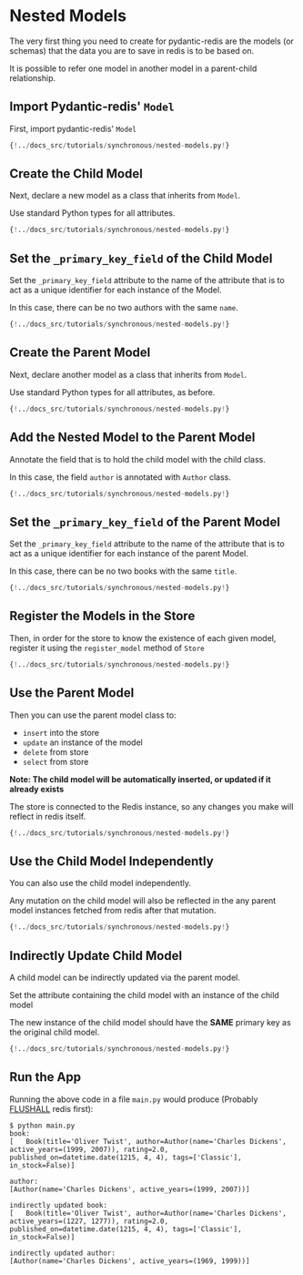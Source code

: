# Nested Models

The very first thing you need to create for pydantic-redis are the models (or schemas) that
the data you are to save in redis is to be based on.

It is possible to refer one model in another model in a parent-child relationship.

## Import Pydantic-redis' `Model`

First, import pydantic-redis' `Model`

```Python hl_lines="5"
{!../docs_src/tutorials/synchronous/nested-models.py!}
```

## Create the Child Model

Next, declare a new model as a class that inherits from `Model`.

Use standard Python types for all attributes.

```Python hl_lines="8-11"
{!../docs_src/tutorials/synchronous/nested-models.py!}
```

## Set the `_primary_key_field` of the Child Model

Set the `_primary_key_field` attribute to the name of the attribute
that is to act as a unique identifier for each instance of the Model.

In this case, there can be no two authors with the same `name`.

```Python hl_lines="9"
{!../docs_src/tutorials/synchronous/nested-models.py!}
```

## Create the Parent Model

Next, declare another model as a class that inherits from `Model`.

Use standard Python types for all attributes, as before.

```Python hl_lines="14-21"
{!../docs_src/tutorials/synchronous/nested-models.py!}
```

## Add the Nested Model to the Parent Model

Annotate the field that is to hold the child model with the child class. 

In this case, the field `author` is annotated with `Author` class.

```Python hl_lines="17"
{!../docs_src/tutorials/synchronous/nested-models.py!}
```

## Set the `_primary_key_field` of the Parent Model

Set the `_primary_key_field` attribute to the name of the attribute
that is to act as a unique identifier for each instance of the parent Model.

In this case, there can be no two books with the same `title`.

```Python hl_lines="15"
{!../docs_src/tutorials/synchronous/nested-models.py!}
```

## Register the Models in the Store

Then, in order for the store to know the existence of each given model, 
register it using the `register_model` method of `Store`

```Python hl_lines="32-33"
{!../docs_src/tutorials/synchronous/nested-models.py!}
```

## Use the Parent Model

Then you can use the parent model class to:

- `insert` into the store
- `update` an instance of the model
- `delete` from store
- `select` from store

**Note: The child model will be automatically inserted, or updated if it already exists**

The store is connected to the Redis instance, so any changes you make will
reflect in redis itself.

```Python hl_lines="35-47"
{!../docs_src/tutorials/synchronous/nested-models.py!}
```

## Use the Child Model Independently

You can also use the child model independently.

Any mutation on the child model will also be reflected in the any parent model instances 
fetched from redis after that mutation.

```Python hl_lines="49-50"
{!../docs_src/tutorials/synchronous/nested-models.py!}
```

## Indirectly Update Child Model

A child model can be indirectly updated via the parent model.

Set the attribute containing the child model with an instance of the child model

The new instance of the child model should have the **SAME** primary key as the original
child model.

```Python hl_lines="52-56"
{!../docs_src/tutorials/synchronous/nested-models.py!}
```

## Run the App

Running the above code in a file `main.py` would produce 
(Probably [FLUSHALL](https://redis.io/commands/flushall/) redis first):

<div class="termy">

```console
$ python main.py
book:
[   Book(title='Oliver Twist', author=Author(name='Charles Dickens', active_years=(1999, 2007)), rating=2.0, published_on=datetime.date(1215, 4, 4), tags=['Classic'], in_stock=False)]

author:
[Author(name='Charles Dickens', active_years=(1999, 2007))]

indirectly updated book:
[   Book(title='Oliver Twist', author=Author(name='Charles Dickens', active_years=(1227, 1277)), rating=2.0, published_on=datetime.date(1215, 4, 4), tags=['Classic'], in_stock=False)]

indirectly updated author:
[Author(name='Charles Dickens', active_years=(1969, 1999))]
```
</div>

